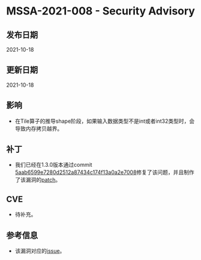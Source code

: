 # MSSA-2021-008 - Security Advisory

## 发布日期

2021-10-18

## 更新日期

2021-10-18

## 影响

- 在Tile算子的推导shape阶段，如果输入数据类型不是int或者int32类型时，会导致内存拷贝越界。

## 补丁

- 我们已经在1.3.0版本通过commit [5aab6599e7280d2512a87434c174f13a0a2e7008](https://gitee.com/mindspore/mindspore/commit/5aab6599e7280d2512a87434c174f13a0a2e7008)修复了该问题，并且制作了该漏洞的[patch](../cve_patch/mssa-2021-008.patch)。

## CVE

- 待补充。

## 参考信息

- 该漏洞对应的[issue](https://gitee.com/mindspore/mindspore/issues/I3SE2J)。
